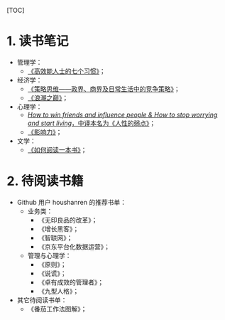 [TOC]

# 1. 读书笔记

- 管理学：
  - [《高效能人士的七个习惯》](./7Habits.md)；
- 经济学：
  - [《策略思维——政界、商界及日常生活中的竞争策略》](./Thinking_Strategically.md)；
  - [《浪潮之巅》](./TopOfTide.md)；
- 心理学：
  - [*How to win friends and influence people & How to stop worrying and start living*，中译本名为《人性的弱点》](./HumanWeakness.md)；
  - [《影响力》](./Influence/Influence.xmind)；
- 文学：
  - [《如何阅读一本书》](./ReadaBook.md)；


# 2. 待阅读书籍

- Github 用户 houshanren 的推荐书单：
  - 业务类：
    - 《无印良品的改革》；
    - 《增长黑客》；
    - 《智联网》；
    - 《京东平台化数据运营》；
  - 管理与心理学：
    - 《原则》；
    - 《说谎》；
    - 《卓有成效的管理者》；
    - 《九型人格》；
- 其它待阅读书单：
  - 《番茄工作法图解》；